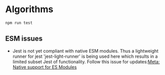 # Algorithms

```bash
npm run test
```

## ESM issues
- Jest is not yet compliant with native ESM modules. Thus a lightweight runner for jest 'jest-light-runner' is being used here which results in a limited subset Jest of functionality. Follow this issue for updates:[Meta: Native support for ES Modules](https://github.com/facebook/jest/issues/9430)
